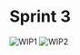 # Sprint 3

![WIP1](https://media0.giphy.com/media/ckT4aGgnf5wvYV7gYa/giphy.gif?cid=ecf05e472zoig8ri3krdv7m6393e2vf7mtdvpxixv83gur4b&rid=giphy.gif)
![WIP2](https://media1.giphy.com/media/f66eK6jaO8wkIiqhWF/giphy.gif?cid=ecf05e47emn4qwaeizf81b99udi0xt9ul54o09j6uz74mwr1&rid=giphy.gif)